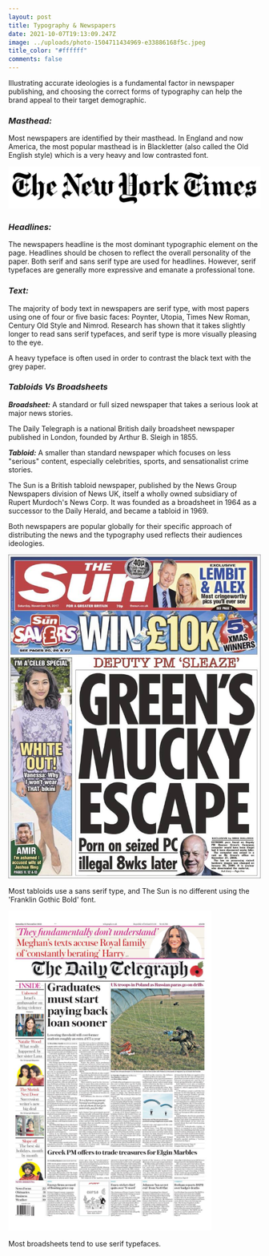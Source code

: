 ```yaml
---
layout: post
title: Typography & Newspapers
date: 2021-10-07T19:13:09.247Z
image: ../uploads/photo-1504711434969-e33886168f5c.jpeg
title_color: "#ffffff"
comments: false
---
```

Illustrating accurate ideologies is a fundamental factor in newspaper publishing, and choosing the correct forms of typography can help the brand appeal to their target demographic. 

### ***Masthead:***

Most newspapers are identified by their masthead. In England and now America, the most popular masthead is in Blackletter (also called the Old English style) which is a very heavy and low contrasted font. 

![](../uploads/toptal-blog-image-1539195576090-3c64f10b3768c850aa6a1e81dc980950.jpeg)

### *Headlines:*

The newspapers headline is the most dominant typographic element on the page. Headlines should be chosen to reflect the overall personality of the paper. Both serif and sans serif type are used for headlines. However, serif typefaces are generally more expressive and emanate a professional tone.

### *Text:*

The majority of body text in newspapers are serif type, with most papers using one of four or five basic faces: Poynter, Utopia, Times New Roman, Century Old Style and Nimrod. Research has shown that it takes slightly longer to read sans serif typefaces, and serif type is more visually pleasing to the eye. 

A heavy typeface is often used in order to contrast the black text with the grey paper.

### *Tabloids Vs Broadsheets*

***Broadsheet:*** A standard or full sized newspaper that takes a serious look at major news stories.

The Daily Telegraph is a national British daily broadsheet newspaper published in London, founded by Arthur B. Sleigh in 1855. 

***Tabloid:*** A smaller than standard newspaper which focuses on less "serious" content, especially celebrities, sports, and sensationalist crime stories.

The Sun is a British tabloid newspaper, published by the News Group Newspapers division of News UK, itself a wholly owned subsidiary of Rupert Murdoch's News Corp. It was founded as a broadsheet in 1964 as a successor to the Daily Herald, and became a tabloid in 1969. 

Both newspapers are popular globally for their specific approach of distributing the news and the typography used reflects their audiences ideologies.

![](../uploads/sun.750.jpg "The Sun - National British Tabloid")

Most tabloids use a sans serif type, and The Sun is no different using the 'Franklin Gothic Bold' font. 

![](../uploads/ss.png "The Telegraph - National British Broadsheet")

Most broadsheets tend to use serif typefaces.